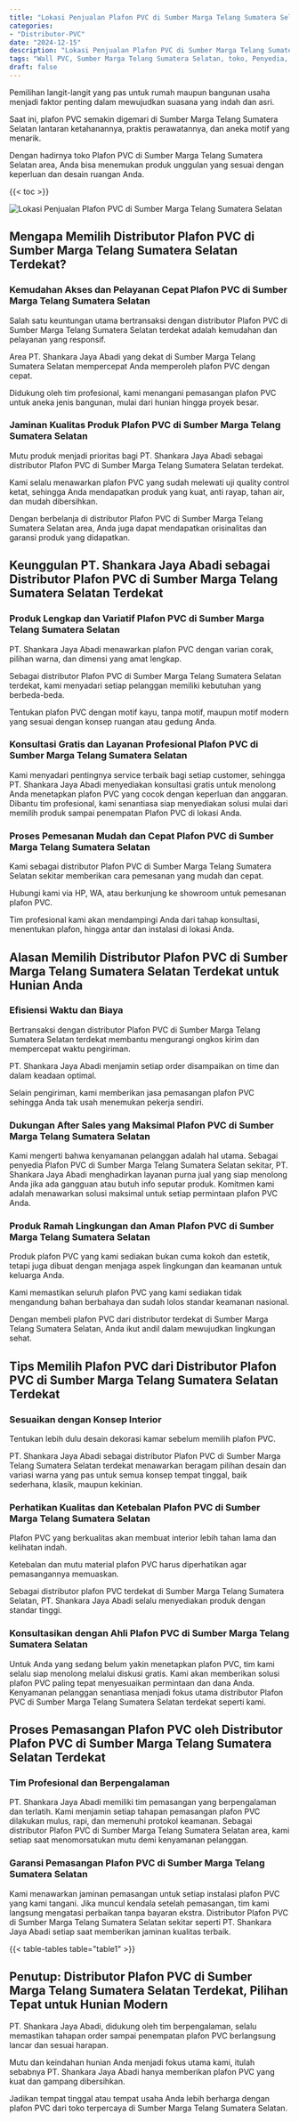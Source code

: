 ```yaml
---
title: "Lokasi Penjualan Plafon PVC di Sumber Marga Telang Sumatera Selatan"
categories: 
- "Distributor-PVC"
date: "2024-12-15"
description: "Lokasi Penjualan Plafon PVC di Sumber Marga Telang Sumatera Selatan untuk tempat tinggal, kantor, serta ritel. Produk unggulan, pilihan motif, pilihan warna menarik, dengan servis penempatan ditangani oleh tim ahli dan garansi resmi!|Jasa penyediaan Plafon PVC di Sumber Marga Telang Sumatera Selatan untuk keperluan rumah, office, atau gerai, beserta produk berkualitas dan penempatan oleh tim ahli dan jaminan resmi.|Pilihan Plafon PVC di Sumber Marga Telang Sumatera Selatan yang andal untuk hunian, perkantoran, dan ritel, bersama produk berkualitas dan instalasi ditangani oleh tenaga ahli ahli serta garansi resmi.|Penyediaan Plafon PVC di Sumber Marga Telang Sumatera Selatan untuk rumah, office, serta ritel, dengan panel unggulan dan pemasangan oleh tim ahli, lengkap beserta kepastian resmi.}"
tags: "Wall PVC, Sumber Marga Telang Sumatera Selatan, toko, Penyedia, distributor"
draft: false
---
```


Pemilihan langit-langit yang pas untuk rumah maupun bangunan usaha menjadi faktor penting dalam mewujudkan suasana yang indah dan asri.

Saat ini, plafon PVC semakin digemari di Sumber Marga Telang Sumatera Selatan lantaran ketahanannya, praktis perawatannya, dan aneka motif yang menarik.

Dengan hadirnya toko Plafon PVC di Sumber Marga Telang Sumatera Selatan area, Anda bisa menemukan produk unggulan yang sesuai dengan keperluan dan desain ruangan Anda.

{{< toc >}}

![Lokasi Penjualan Plafon PVC di Sumber Marga Telang Sumatera Selatan](/images/Distributor-PVC/Lokasi-Penjualan-Plafon-PVC-di-Sumber-Marga-Telang-Sumatera-Selatan.png)


## Mengapa Memilih Distributor Plafon PVC di Sumber Marga Telang Sumatera Selatan Terdekat?

### Kemudahan Akses dan Pelayanan Cepat Plafon PVC di Sumber Marga Telang Sumatera Selatan

Salah satu keuntungan utama bertransaksi dengan distributor Plafon PVC di Sumber Marga Telang Sumatera Selatan terdekat adalah kemudahan dan pelayanan yang responsif.

Area PT. Shankara Jaya Abadi yang dekat di Sumber Marga Telang Sumatera Selatan mempercepat Anda memperoleh plafon PVC dengan cepat.

Didukung oleh tim profesional, kami menangani pemasangan plafon PVC untuk aneka jenis bangunan, mulai dari hunian hingga proyek besar.

### Jaminan Kualitas Produk Plafon PVC di Sumber Marga Telang Sumatera Selatan

Mutu produk menjadi prioritas bagi PT. Shankara Jaya Abadi sebagai distributor Plafon PVC di Sumber Marga Telang Sumatera Selatan terdekat.

Kami selalu menawarkan plafon PVC yang sudah melewati uji quality control ketat, sehingga Anda mendapatkan produk yang kuat, anti rayap, tahan air, dan mudah dibersihkan.

Dengan berbelanja di distributor Plafon PVC di Sumber Marga Telang Sumatera Selatan area, Anda juga dapat mendapatkan orisinalitas dan garansi produk yang didapatkan.

## Keunggulan PT. Shankara Jaya Abadi sebagai Distributor Plafon PVC di Sumber Marga Telang Sumatera Selatan Terdekat

### Produk Lengkap dan Variatif Plafon PVC di Sumber Marga Telang Sumatera Selatan

PT. Shankara Jaya Abadi menawarkan plafon PVC dengan varian corak, pilihan warna, dan dimensi yang amat lengkap.

Sebagai distributor Plafon PVC di Sumber Marga Telang Sumatera Selatan terdekat, kami menyadari setiap pelanggan memiliki kebutuhan yang berbeda-beda.

Tentukan plafon PVC dengan motif kayu, tanpa motif, maupun motif modern yang sesuai dengan konsep ruangan atau gedung Anda.

### Konsultasi Gratis dan Layanan Profesional Plafon PVC di Sumber Marga Telang Sumatera Selatan

Kami menyadari pentingnya service terbaik bagi setiap customer, sehingga PT. Shankara Jaya Abadi menyediakan konsultasi gratis untuk menolong Anda menetapkan plafon PVC yang cocok dengan keperluan dan anggaran. Dibantu tim profesional, kami senantiasa siap menyediakan solusi mulai dari memilih produk sampai penempatan Plafon PVC di lokasi Anda.

### Proses Pemesanan Mudah dan Cepat Plafon PVC di Sumber Marga Telang Sumatera Selatan

Kami sebagai distributor Plafon PVC di Sumber Marga Telang Sumatera Selatan sekitar memberikan cara pemesanan yang mudah dan cepat.

Hubungi kami via HP, WA, atau berkunjung ke showroom untuk pemesanan plafon PVC.

Tim profesional kami akan mendampingi Anda dari tahap konsultasi, menentukan plafon, hingga antar dan instalasi di lokasi Anda.

## Alasan Memilih Distributor Plafon PVC di Sumber Marga Telang Sumatera Selatan Terdekat untuk Hunian Anda

### Efisiensi Waktu dan Biaya

Bertransaksi dengan distributor Plafon PVC di Sumber Marga Telang Sumatera Selatan terdekat membantu mengurangi ongkos kirim dan mempercepat waktu pengiriman.

PT. Shankara Jaya Abadi menjamin setiap order disampaikan on time dan dalam keadaan optimal.

Selain pengiriman, kami memberikan jasa pemasangan plafon PVC sehingga Anda tak usah menemukan pekerja sendiri.

### Dukungan After Sales yang Maksimal Plafon PVC di Sumber Marga Telang Sumatera Selatan

Kami mengerti bahwa kenyamanan pelanggan adalah hal utama. Sebagai penyedia Plafon PVC di Sumber Marga Telang Sumatera Selatan sekitar, PT. Shankara Jaya Abadi menghadirkan layanan purna jual yang siap menolong Anda jika ada gangguan atau butuh info seputar produk. Komitmen kami adalah menawarkan solusi maksimal untuk setiap permintaan plafon PVC Anda.

### Produk Ramah Lingkungan dan Aman Plafon PVC di Sumber Marga Telang Sumatera Selatan

Produk plafon PVC yang kami sediakan bukan cuma kokoh dan estetik, tetapi juga dibuat dengan menjaga aspek lingkungan dan keamanan untuk keluarga Anda.

Kami memastikan seluruh plafon PVC yang kami sediakan tidak mengandung bahan berbahaya dan sudah lolos standar keamanan nasional.

Dengan membeli plafon PVC dari distributor terdekat di Sumber Marga Telang Sumatera Selatan, Anda ikut andil dalam mewujudkan lingkungan sehat.

## Tips Memilih Plafon PVC dari Distributor Plafon PVC di Sumber Marga Telang Sumatera Selatan Terdekat

### Sesuaikan dengan Konsep Interior

Tentukan lebih dulu desain dekorasi kamar sebelum memilih plafon PVC.

PT. Shankara Jaya Abadi sebagai distributor Plafon PVC di Sumber Marga Telang Sumatera Selatan terdekat menawarkan beragam pilihan desain dan variasi warna yang pas untuk semua konsep tempat tinggal, baik sederhana, klasik, maupun kekinian.

### Perhatikan Kualitas dan Ketebalan Plafon PVC di Sumber Marga Telang Sumatera Selatan

Plafon PVC yang berkualitas akan membuat interior lebih tahan lama dan kelihatan indah.

Ketebalan dan mutu material plafon PVC harus diperhatikan agar pemasangannya memuaskan.

Sebagai distributor plafon PVC terdekat di Sumber Marga Telang Sumatera Selatan, PT. Shankara Jaya Abadi selalu menyediakan produk dengan standar tinggi.

### Konsultasikan dengan Ahli Plafon PVC di Sumber Marga Telang Sumatera Selatan

Untuk Anda yang sedang belum yakin menetapkan plafon PVC, tim kami selalu siap menolong melalui diskusi gratis. Kami akan memberikan solusi plafon PVC paling tepat menyesuaikan permintaan dan dana Anda. Kenyamanan pelanggan senantiasa menjadi fokus utama distributor Plafon PVC di Sumber Marga Telang Sumatera Selatan terdekat seperti kami.

## Proses Pemasangan Plafon PVC oleh Distributor Plafon PVC di Sumber Marga Telang Sumatera Selatan Terdekat

### Tim Profesional dan Berpengalaman

PT. Shankara Jaya Abadi memiliki tim pemasangan yang berpengalaman dan terlatih. Kami menjamin setiap tahapan pemasangan plafon PVC dilakukan mulus, rapi, dan memenuhi protokol keamanan. Sebagai distributor Plafon PVC di Sumber Marga Telang Sumatera Selatan area, kami setiap saat menomorsatukan mutu demi kenyamanan pelanggan.

### Garansi Pemasangan Plafon PVC di Sumber Marga Telang Sumatera Selatan

Kami menawarkan jaminan pemasangan untuk setiap instalasi plafon PVC yang kami tangani. Jika muncul kendala setelah pemasangan, tim kami langsung mengatasi perbaikan tanpa bayaran ekstra. Distributor Plafon PVC di Sumber Marga Telang Sumatera Selatan sekitar seperti PT. Shankara Jaya Abadi setiap saat memberikan jaminan kualitas terbaik.

{{< table-tables table="table1" >}}

## Penutup: Distributor Plafon PVC di Sumber Marga Telang Sumatera Selatan Terdekat, Pilihan Tepat untuk Hunian Modern

PT. Shankara Jaya Abadi, didukung oleh tim berpengalaman, selalu memastikan tahapan order sampai penempatan plafon PVC berlangsung lancar dan sesuai harapan.

Mutu dan keindahan hunian Anda menjadi fokus utama kami, itulah sebabnya PT. Shankara Jaya Abadi hanya memberikan plafon PVC yang kuat dan gampang dibersihkan.

Jadikan tempat tinggal atau tempat usaha Anda lebih berharga dengan plafon PVC dari toko terpercaya di Sumber Marga Telang Sumatera Selatan.